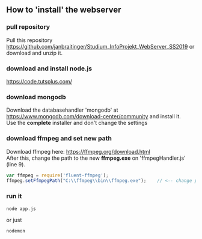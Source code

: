 ## How to 'install' the webserver

### pull repository
Pull this repository https://github.com/janbraitinger/Studium_InfoProjekt_WebServer_SS2019 or download and unzip it.
### download and install node.js
https://code.tutsplus.com/
### download mongodb
Download the databasehandler 'mongodb' at https://www.mongodb.com/download-center/community and install it.<br/>
Use the <b>complete</b> installer and don't change the settings
### download ffmpeg and set new path 
Download ffmpeg here: https://ffmpeg.org/download.html <br/>
After this, change the path to the new <b>ffmpeg.exe</b> on 'ffmpegHandler.js' (line 9).
```javascript
var ffmpeg = require('fluent-ffmpeg');
ffmpeg.setFfmpegPath("C:\\ffmpeg\\bin\\ffmpeg.exe");    // <-- change path 
```
### run it
```console
node app.js 
```
or just
```console
nodemon
```
